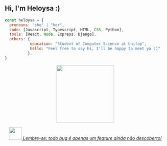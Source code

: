   <h2>Hi, I'm Heloysa :)</h2>


```javascript
const heloysa = {
  pronouns: "she" | "her",
  code: [Javascript, Typescript, HTML, CSS, Python],
  tools: [React, Node, Express, Django],
  others: {
           education: "Student of Computer Science at Unifap",
           hello: "Feel free to say hi, I'll be happy to meet ya :)"
          },
}

```


 <div align="center">
   <a href="https://github.com/helxysa">
   <img height="180em" src="https://github-readme-stats.vercel.app/api/top-langs/?username=helxysa&layout=compact&langs_count=6&theme=tokyonight"/>
</div
<p align="center">
</p>
  
  <p align="center">
  <img src="https://media.giphy.com/media/WUlplcMpOCEmTGBtBW/giphy.gif" width="40">
  <em>Lembre-se: todo bug é apenas um feature ainda não descoberto!</em>
</p>

